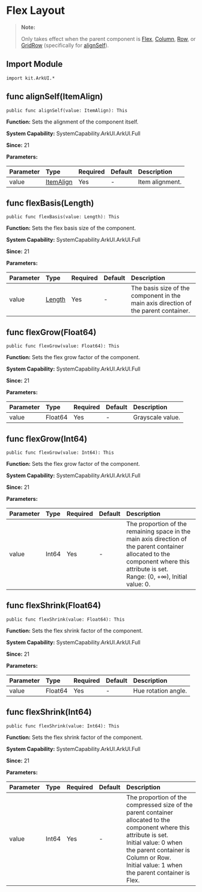 # Flex Layout

> **Note:**
>
> Only takes effect when the parent component is [Flex](./cj-row-column-stack-flex.md), [Column](./cj-row-column-stack-column.md), [Row](./cj-row-column-stack-row.md), or [GridRow](./cj-grid-layout-gridrow.md) (specifically for [alignSelf](./cj-universal-attribute-flexlayout.md#func-alignselfitemalign)).

## Import Module

```cangjie
import kit.ArkUI.*
```

## func alignSelf(ItemAlign)

```cangjie
public func alignSelf(value: ItemAlign): This
```

**Function:** Sets the alignment of the component itself.

**System Capability:** SystemCapability.ArkUI.ArkUI.Full

**Since:** 21

**Parameters:**

| Parameter | Type | Required | Default | Description |
|:---|:---|:---|:---|:---|
| value | [ItemAlign](./cj-common-types.md#enum-itemalign) | Yes | - | Item alignment. |

## func flexBasis(Length)

```cangjie
public func flexBasis(value: Length): This
```

**Function:** Sets the flex basis size of the component.

**System Capability:** SystemCapability.ArkUI.ArkUI.Full

**Since:** 21

**Parameters:**

| Parameter | Type | Required | Default | Description |
|:---|:---|:---|:---|:---|
| value | [Length](../apis/BasicServicesKit/cj-apis-base.md#interface-length) | Yes | - | The basis size of the component in the main axis direction of the parent container. |

## func flexGrow(Float64)

```cangjie
public func flexGrow(value: Float64): This
```

**Function:** Sets the flex grow factor of the component.

**System Capability:** SystemCapability.ArkUI.ArkUI.Full

**Since:** 21

**Parameters:**

| Parameter | Type | Required | Default | Description |
|:---|:---|:---|:---|:---|
| value | Float64 | Yes | - | Grayscale value. |

## func flexGrow(Int64)

```cangjie
public func flexGrow(value: Int64): This
```

**Function:** Sets the flex grow factor of the component.

**System Capability:** SystemCapability.ArkUI.ArkUI.Full

**Since:** 21

**Parameters:**

| Parameter | Type | Required | Default | Description |
|:---|:---|:---|:---|:---|
| value | Int64 | Yes | - | The proportion of the remaining space in the main axis direction of the parent container allocated to the component where this attribute is set.<br>Range: (0, +∞), Initial value: 0. |

## func flexShrink(Float64)

```cangjie
public func flexShrink(value: Float64): This
```

**Function:** Sets the flex shrink factor of the component.

**System Capability:** SystemCapability.ArkUI.ArkUI.Full

**Since:** 21

**Parameters:**

| Parameter | Type | Required | Default | Description |
|:---|:---|:---|:---|:---|
| value | Float64 | Yes | - | Hue rotation angle. |

## func flexShrink(Int64)

```cangjie
public func flexShrink(value: Int64): This
```

**Function:** Sets the flex shrink factor of the component.

**System Capability:** SystemCapability.ArkUI.ArkUI.Full

**Since:** 21

**Parameters:**

| Parameter | Type | Required | Default | Description |
|:---|:---|:---|:---|:---|
| value | Int64 | Yes | - | The proportion of the compressed size of the parent container allocated to the component where this attribute is set.<br>Initial value: 0 when the parent container is Column or Row.<br>Initial value: 1 when the parent container is Flex. |